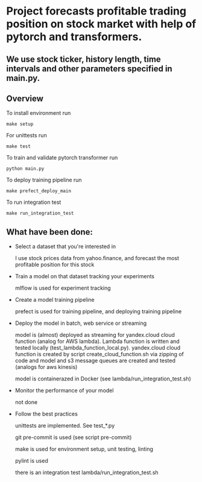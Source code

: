 # Project forecasts profitable trading position on stock market with help of pytorch and transformers.

## We use stock ticker, history length, time intervals and other parameters specified in main.py. 

## Overview

To install environment run

    make setup

For unittests run

    make test


To train and validate pytorch transformer run

    python main.py

To deploy training pipeline run

    make prefect_deploy_main

To run integration test

    make run_integration_test



## What have been done:
+ Select a dataset that you're interested in


    I use stock prices data from yahoo.finance, and forecast the most profitable position for this stock


+ Train a model on that dataset tracking your experiments


    mlflow is used for experiment tracking

+ Create a model training pipeline

    
    prefect is used for training pipeline, and deploying training pipeline


+ Deploy the model in batch, web service or streaming

    
    model is (almost) deployed as streaming for yandex.cloud cloud function (analog for AWS lambda).
    Lambda function is written and tested locally (test_lambda_function_local.py).
    yandex.cloud cloud function is created by script create_cloud_function.sh via zipping of code and model and s3
    message queues are created and tested (analogs for aws kinesis)


    model is containerazed in Docker (see lambda/run_integration_test.sh)


+ Monitor the performance of your model


    not done


+ Follow the best practices


    unittests are implemented. See test_*.py
    
    git pre-commit is used (see script pre-commit)
    
    make is used for environment setup, unit testing, linting
    
    pylint is used

    there is an integration test lambda/run_integration_test.sh
